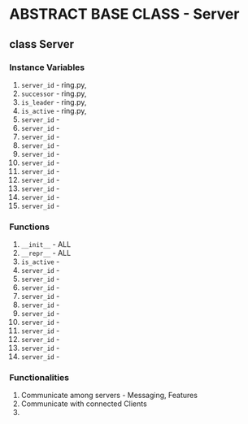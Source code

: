 # ABSTRACT BASE CLASS - Server

## class Server

### Instance Variables
1. ```server_id``` - ring.py, 
1. ```successor``` - ring.py, 
1. ```is_leader``` - ring.py, 
1. ```is_active``` - ring.py, 
1. ```server_id``` - 
1. ```server_id``` - 
1. ```server_id``` - 
1. ```server_id``` - 
1. ```server_id``` - 
1. ```server_id``` - 
1. ```server_id``` - 
1. ```server_id``` - 
1. ```server_id``` - 
1. ```server_id``` - 
1. ```server_id``` - 

### Functions
1. ```__init__``` - ALL
1. ```__repr__``` - ALL
1. ```is_active``` - 
1. ```server_id``` - 
1. ```server_id``` - 
1. ```server_id``` - 
1. ```server_id``` - 
1. ```server_id``` - 
1. ```server_id``` - 
1. ```server_id``` - 
1. ```server_id``` - 
1. ```server_id``` - 
1. ```server_id``` - 
1. ```server_id``` - 

### Functionalities
1. Communicate among servers - Messaging, Features
2. Communicate with connected Clients
3. 